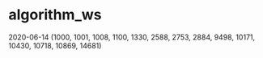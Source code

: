 # algorithm_ws
2020-06-14 (1000, 1001, 1008, 1100, 1330, 2588, 2753, 2884, 9498, 10171, 10430, 10718, 10869, 14681)
